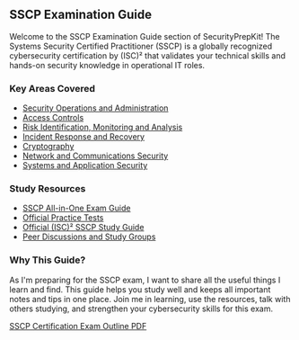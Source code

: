 ## SSCP Examination Guide

Welcome to the SSCP Examination Guide section of SecurityPrepKit! The Systems Security Certified Practitioner (SSCP) is a globally recognized cybersecurity certification by (ISC)² that validates your technical skills and hands-on security knowledge in operational IT roles.

### Key Areas Covered

- [Security Operations and Administration]()
- [Access Controls]()
- [Risk Identification, Monitoring and Analysis]()
- [Incident Response and Recovery]()
- [Cryptography]()
- [Network and Communications Security]()
- [Systems and Application Security]()

### Study Resources

- [SSCP All-in-One Exam Guide]()
- [Official Practice Tests]()
- [Official (ISC)² SSCP Study Guide]()
- [Peer Discussions and Study Groups]()

### Why This Guide?

As I'm preparing for the SSCP exam, I want to share all the useful things I learn and find. This guide helps you study well and keeps all important notes and tips in one place. Join me in learning, use the resources, talk with others studying, and strengthen your cybersecurity skills for this exam.

[SSCP Certification Exam Outline PDF](https://www.isc2.org/-/media/Project/ISC2/Main/Media/documents/exam-outlines/SSCP-Exam-Outline-November-2021-English.pdf?rev=a56242c051064298aeaa5054f71c6e71&hash=68E048A1373F3019E99E1A026F76CE3C)